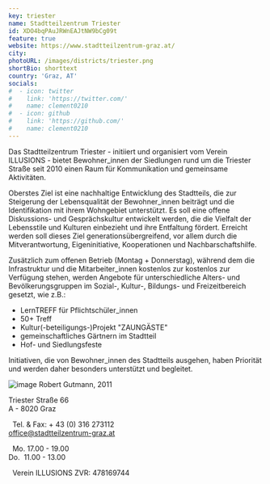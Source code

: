 ```yaml
---
key: triester
name: Stadtteilzentrum Triester
id: XDO4bqPAuJRWnEAJtNW9bCg09t
feature: true
website: https://www.stadtteilzentrum-graz.at/
city: 
photoURL: /images/districts/triester.png
shortBio: shorttext
country: 'Graz, AT'
socials:
#  - icon: twitter
#    link: 'https://twitter.com/'
#    name: clement0210
#  - icon: github
#    link: 'https://github.com/'
#    name: clement0210
---
```

Das Stadtteilzentrum Triester - initiiert und organisiert vom Verein ILLUSIONS - bietet Bewohner_innen der Siedlungen rund um die Triester Straße seit 2010 einen Raum für Kommunikation und gemeinsame Aktivitäten.

Oberstes Ziel ist eine nachhaltige Entwicklung des Stadtteils, die zur Steigerung der Lebensqualität der Bewohner_innen beiträgt und die Identifikation mit ihrem Wohngebiet unterstützt. Es soll eine offene Diskussions- und Gesprächskultur entwickelt werden, die die Vielfalt der Lebensstile und Kulturen einbezieht und ihre Entfaltung fördert. Erreicht werden soll dieses Ziel generationsübergreifend, vor allem durch die Mitverantwortung, Eigeninitiative, Kooperationen und Nachbarschaftshilfe.

Zusätzlich zum offenen Betrieb (Montag + Donnerstag), während dem die Infrastruktur und die Mitarbeiter_innen kostenlos zur kostenlos zur Verfügung stehen, werden Angebote für unterschiedliche Alters- und Bevölkerungsgruppen im Sozial-, Kultur-, Bildungs- und Freizeitbereich gesetzt, wie z.B.:
- LernTREFF für Pflichtschüler_innen
- 50+ Treff
- Kultur(-beteiligungs-)Projekt "ZAUNGÄSTE"
- gemeinschaftliches Gärtnern im Stadtteil
- Hof- und Siedlungsfeste

Initiativen, die von Bewohner_innen des Stadtteils ausgehen, haben Priorität und werden daher besonders unterstützt und begleitet.

![image](/images/districts/triester.png)
Robert Gutmann, 2011

Triester Straße 66 <br />
A - 8020 Graz

 
Tel. & Fax: + 43 (0) 316 273112 <br />
office@stadtteilzentrum-graz.at

 
Mo. 17.00 - 19.00 <br />
Do.  11.00 - 13.00

 
Verein ILLUSIONS
ZVR: 478169744
